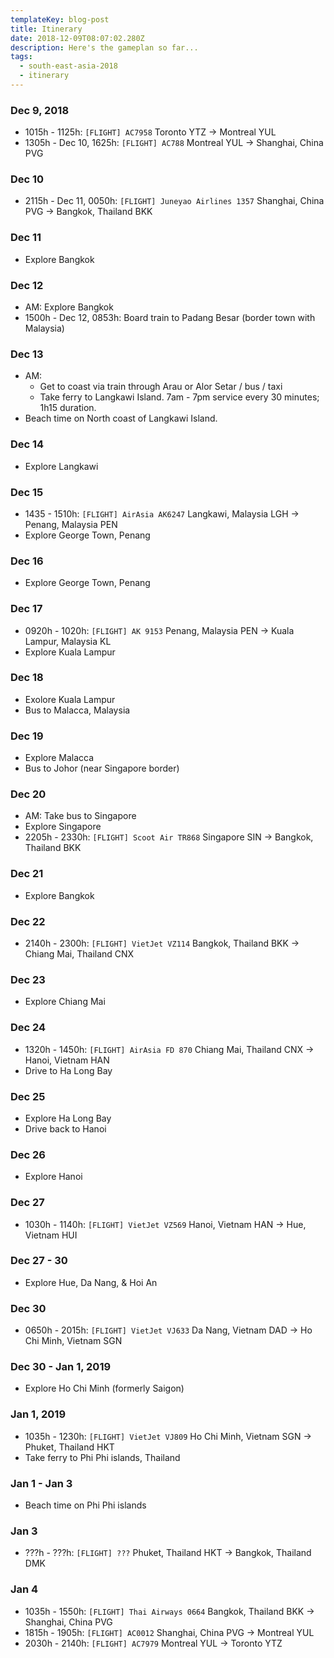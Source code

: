 ```yaml
---
templateKey: blog-post
title: Itinerary
date: 2018-12-09T08:07:02.280Z
description: Here's the gameplan so far...
tags:
  - south-east-asia-2018
  - itinerary
---
```

### Dec 9, 2018

* 1015h - 1125h: `[FLIGHT] AC7958` Toronto YTZ -> Montreal YUL
* 1305h - Dec 10, 1625h: `[FLIGHT] AC788` Montreal YUL -> Shanghai, China PVG

### Dec 10

* 2115h - Dec 11, 0050h: `[FLIGHT] Juneyao Airlines 1357` Shanghai, China PVG -> Bangkok, Thailand BKK

### Dec 11

* Explore Bangkok

### Dec 12

* AM: Explore Bangkok
* 1500h - Dec 12, 0853h: Board train to Padang Besar (border town with Malaysia)

### Dec 13

* AM: 
  * Get to coast via train through Arau or Alor Setar / bus / taxi
  * Take ferry to Langkawi Island. 7am - 7pm service every 30 minutes; 1h15 duration.
* Beach time on North coast of Langkawi Island.

### Dec 14

* Explore Langkawi

### Dec 15

* 1435 - 1510h: `[FLIGHT] AirAsia AK6247` Langkawi, Malaysia LGH -> Penang, Malaysia PEN
* Explore George Town, Penang

### Dec 16

* Explore George Town, Penang

### Dec 17

* 0920h - 1020h: `[FLIGHT] AK 9153` Penang, Malaysia PEN -> Kuala Lampur, Malaysia KL
* Explore Kuala Lampur

### Dec 18

* Exolore Kuala Lampur
* Bus to Malacca, Malaysia

### Dec 19

* Explore Malacca
* Bus to Johor (near Singapore border)

### Dec 20

* AM: Take bus to Singapore
* Explore Singapore
* 2205h - 2330h: `[FLIGHT] Scoot Air TR868` Singapore SIN -> Bangkok, Thailand BKK

### Dec 21

* Explore Bangkok

### Dec 22

* 2140h - 2300h: `[FLIGHT] VietJet VZ114` Bangkok, Thailand BKK -> Chiang Mai, Thailand CNX

### Dec 23

* Explore Chiang Mai

### Dec 24

* 1320h - 1450h: `[FLIGHT] AirAsia FD 870` Chiang Mai, Thailand CNX -> Hanoi, Vietnam HAN
* Drive to Ha Long Bay

### Dec 25

* Explore Ha Long Bay
* Drive back to Hanoi

### Dec 26

* Explore Hanoi

### Dec 27

* 1030h - 1140h: `[FLIGHT] VietJet VZ569` Hanoi, Vietnam HAN -> Hue, Vietnam HUI

### Dec 27 - 30

* Explore Hue, Da Nang, & Hoi An

### Dec 30

* 0650h - 2015h: `[FLIGHT] VietJet VJ633` Da Nang, Vietnam DAD -> Ho Chi Minh, Vietnam SGN

### Dec 30 - Jan 1, 2019

* Explore Ho Chi Minh (formerly Saigon)

### Jan 1, 2019

* 1035h - 1230h: `[FLIGHT] VietJet VJ809` Ho Chi Minh, Vietnam SGN -> Phuket, Thailand HKT
* Take ferry to Phi Phi islands, Thailand

### Jan 1 - Jan 3

* Beach time on Phi Phi islands

### Jan 3

* ???h - ???h: `[FLIGHT] ???` Phuket, Thailand HKT -> Bangkok, Thailand DMK

### Jan 4

* 1035h - 1550h: `[FLIGHT] Thai Airways 0664` Bangkok, Thailand BKK -> Shanghai, China PVG
* 1815h - 1905h: `[FLIGHT] AC0012` Shanghai, China PVG -> Montreal YUL
* 2030h - 2140h: `[FLIGHT] AC7979` Montreal YUL -> Toronto YTZ
